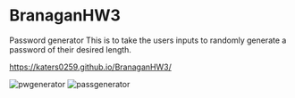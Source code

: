 # BranaganHW3
Password generator
This is to take the users inputs to randomly generate a password of their desired length.

https://katers0259.github.io/BranaganHW3/

![pwgenerator](https://user-images.githubusercontent.com/69743567/94762452-94028600-035c-11eb-8cfd-aeefeb7b4542.PNG)
![passgenerator](https://user-images.githubusercontent.com/69743567/94762453-94028600-035c-11eb-890b-ab1e75d4fd5f.PNG)